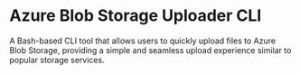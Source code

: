 # Azure Blob Storage Uploader CLI
A Bash-based CLI tool that allows users to quickly upload files to Azure Blob Storage, providing a simple and seamless upload experience similar to popular storage services.

